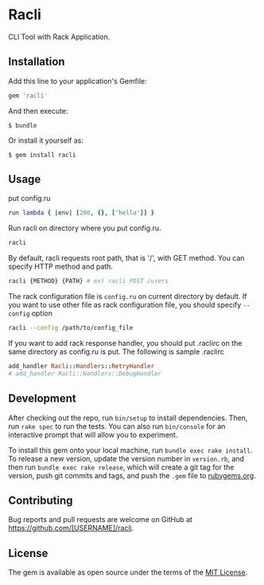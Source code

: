# Racli

CLI Tool with Rack Application.

## Installation

Add this line to your application's Gemfile:

```ruby
gem 'racli'
```

And then execute:

    $ bundle

Or install it yourself as:

    $ gem install racli

## Usage

put config.ru
```ruby
run lambda { |env| [200, {}, ['hello']] }
```

Run racli on directory where you put config.ru.
```bash
racli
```

By default, racli requests root path, that is '/', with GET method. 
You can specify HTTP method and path.
```bash
racli {METHOD} {PATH} # ex) racli POST /users
```

The rack configuration file is `config.ru` on current directory by default.
If you want to use other file as rack configuration file, you should specify `--config` option
```bash
racli --config /path/to/config_file
```

If you want to add rack response handler, you should put .raclirc on the same directory as config.ru is put.
The following is sample .raclirc
```ruby
add_handler Racli::Handlers::RetryHandler
# add_handler Racli::Handlers::DebugHandler
```

## Development

After checking out the repo, run `bin/setup` to install dependencies. Then, run `rake spec` to run the tests. You can also run `bin/console` for an interactive prompt that will allow you to experiment.

To install this gem onto your local machine, run `bundle exec rake install`. To release a new version, update the version number in `version.rb`, and then run `bundle exec rake release`, which will create a git tag for the version, push git commits and tags, and push the `.gem` file to [rubygems.org](https://rubygems.org).

## Contributing

Bug reports and pull requests are welcome on GitHub at https://github.com/[USERNAME]/racli.

## License

The gem is available as open source under the terms of the [MIT License](https://opensource.org/licenses/MIT).
